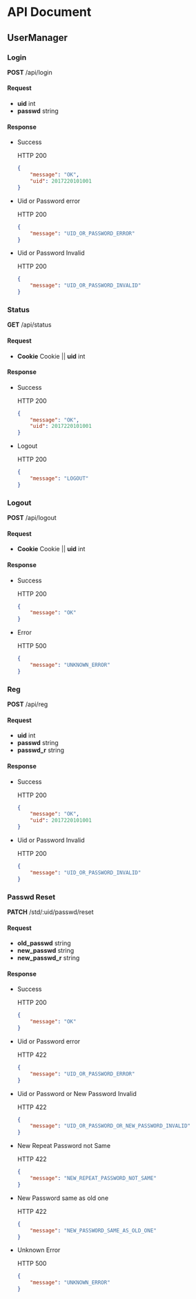 # API Document

## UserManager

### Login

**POST** /api/login

#### Request

* **uid** int
* **passwd** string

#### Response

* Success

    HTTP 200

    ```json
    {
        "message": "OK",
        "uid": 2017220101001
    }
    ```

* Uid or Password error

    HTTP 200

    ```json
    {
        "message": "UID_OR_PASSWORD_ERROR"
    }
    ```

* Uid or Password Invalid

    HTTP 200

    ```json
    {
        "message": "UID_OR_PASSWORD_INVALID"
    }
    ```

### Status

**GET** /api/status

#### Request

* **Cookie** Cookie || **uid** int

#### Response

* Success

    HTTP 200

    ```json
    {
        "message": "OK",
        "uid": 2017220101001
    }
    ```

* Logout

    HTTP 200

    ```json
    {
        "message": "LOGOUT"
    }
    ```

### Logout

**POST** /api/logout

#### Request

* **Cookie** Cookie || **uid** int

#### Response

* Success

    HTTP 200

    ```json
    {
        "message": "OK"
    }
    ```

* Error

    HTTP 500

    ```json
    {
        "message": "UNKNOWN_ERROR"
    }
    ```

### Reg

**POST** /api/reg

#### Request

* **uid** int
* **passwd** string
* **passwd_r** string

#### Response

* Success

    HTTP 200

    ```json
    {
        "message": "OK",
        "uid": 2017220101001
    }
    ```

* Uid or Password Invalid

    HTTP 200

    ```json
    {
        "message": "UID_OR_PASSWORD_INVALID"
    }
    ```

### Passwd Reset

**PATCH** /std/:uid/passwd/reset

#### Request

* **old_passwd** string
* **new_passwd** string
* **new_passwd_r** string

#### Response

* Success

    HTTP 200

    ```json
    {
        "message": "OK"
    }
    ```

* Uid or Password error

    HTTP 422

    ```json
    {
        "message": "UID_OR_PASSWORD_ERROR"
    }
    ```

* Uid or Password or New Password Invalid

    HTTP 422

    ```json
    {
        "message": "UID_OR_PASSWORD_OR_NEW_PASSWORD_INVALID"
    }
    ```

* New Repeat Password not Same

    HTTP 422

    ```json
    {
        "message": "NEW_REPEAT_PASSWORD_NOT_SAME"
    }
    ```

* New Password same as old one

    HTTP 422

    ```json
    {
        "message": "NEW_PASSWORD_SAME_AS_OLD_ONE"
    }
    ```

* Unknown Error

    HTTP 500

    ```json
    {
        "message": "UNKNOWN_ERROR"
    }
    ```

